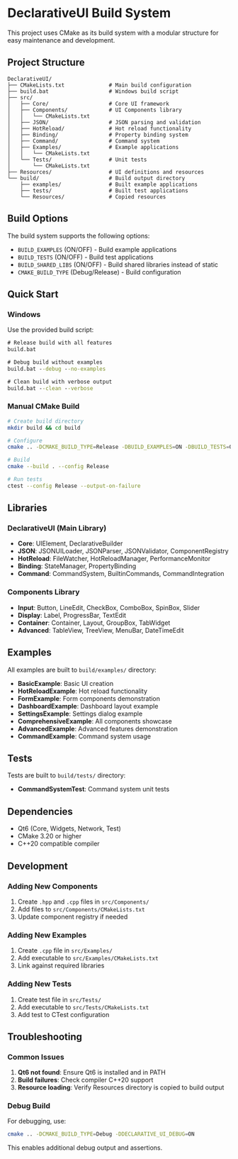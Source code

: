 # DeclarativeUI Build System

This project uses CMake as its build system with a modular structure for easy maintenance and development.

## Project Structure

```text
DeclarativeUI/
├── CMakeLists.txt              # Main build configuration
├── build.bat                   # Windows build script
├── src/
│   ├── Core/                   # Core UI framework
│   ├── Components/             # UI Components library
│   │   └── CMakeLists.txt
│   ├── JSON/                   # JSON parsing and validation
│   ├── HotReload/              # Hot reload functionality
│   ├── Binding/                # Property binding system
│   ├── Command/                # Command system
│   ├── Examples/               # Example applications
│   │   └── CMakeLists.txt
│   └── Tests/                  # Unit tests
│       └── CMakeLists.txt
├── Resources/                  # UI definitions and resources
└── build/                      # Build output directory
    ├── examples/               # Built example applications
    ├── tests/                  # Built test applications
    └── Resources/              # Copied resources
```

## Build Options

The build system supports the following options:

- `BUILD_EXAMPLES` (ON/OFF) - Build example applications
- `BUILD_TESTS` (ON/OFF) - Build test applications
- `BUILD_SHARED_LIBS` (ON/OFF) - Build shared libraries instead of static
- `CMAKE_BUILD_TYPE` (Debug/Release) - Build configuration

## Quick Start

### Windows

Use the provided build script:

```bat
# Release build with all features
build.bat

# Debug build without examples
build.bat --debug --no-examples

# Clean build with verbose output
build.bat --clean --verbose
```

### Manual CMake Build

```bash
# Create build directory
mkdir build && cd build

# Configure
cmake .. -DCMAKE_BUILD_TYPE=Release -DBUILD_EXAMPLES=ON -DBUILD_TESTS=ON

# Build
cmake --build . --config Release

# Run tests
ctest --config Release --output-on-failure
```

## Libraries

### DeclarativeUI (Main Library)

- **Core**: UIElement, DeclarativeBuilder
- **JSON**: JSONUILoader, JSONParser, JSONValidator, ComponentRegistry
- **HotReload**: FileWatcher, HotReloadManager, PerformanceMonitor
- **Binding**: StateManager, PropertyBinding
- **Command**: CommandSystem, BuiltinCommands, CommandIntegration

### Components Library

- **Input**: Button, LineEdit, CheckBox, ComboBox, SpinBox, Slider
- **Display**: Label, ProgressBar, TextEdit
- **Container**: Container, Layout, GroupBox, TabWidget
- **Advanced**: TableView, TreeView, MenuBar, DateTimeEdit

## Examples

All examples are built to `build/examples/` directory:

- **BasicExample**: Basic UI creation
- **HotReloadExample**: Hot reload functionality
- **FormExample**: Form components demonstration
- **DashboardExample**: Dashboard layout example
- **SettingsExample**: Settings dialog example
- **ComprehensiveExample**: All components showcase
- **AdvancedExample**: Advanced features demonstration
- **CommandExample**: Command system usage

## Tests

Tests are built to `build/tests/` directory:

- **CommandSystemTest**: Command system unit tests

## Dependencies

- Qt6 (Core, Widgets, Network, Test)
- CMake 3.20 or higher
- C++20 compatible compiler

## Development

### Adding New Components

1. Create `.hpp` and `.cpp` files in `src/Components/`
2. Add files to `src/Components/CMakeLists.txt`
3. Update component registry if needed

### Adding New Examples

1. Create `.cpp` file in `src/Examples/`
2. Add executable to `src/Examples/CMakeLists.txt`
3. Link against required libraries

### Adding New Tests

1. Create test file in `src/Tests/`
2. Add executable to `src/Tests/CMakeLists.txt`
3. Add test to CTest configuration

## Troubleshooting

### Common Issues

1. **Qt6 not found**: Ensure Qt6 is installed and in PATH
2. **Build failures**: Check compiler C++20 support
3. **Resource loading**: Verify Resources directory is copied to build output

### Debug Build

For debugging, use:

```bash
cmake .. -DCMAKE_BUILD_TYPE=Debug -DDECLARATIVE_UI_DEBUG=ON
```

This enables additional debug output and assertions.
